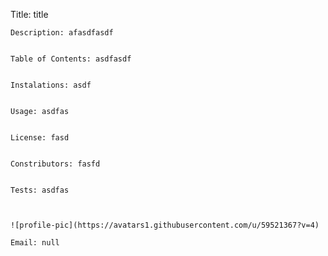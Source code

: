 Title: title 
 

    Description: afasdfasdf 
 

    Table of Contents: asdfasdf 
 

    Instalations: asdf 
 

    Usage: asdfas 
 

    License: fasd 
 

    Constributors: fasfd 
 

    Tests: asdfas 
 
 

    ![profile-pic](https://avatars1.githubusercontent.com/u/59521367?v=4) 

    Email: null